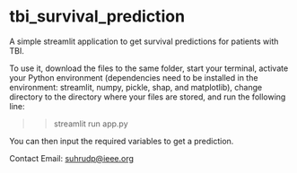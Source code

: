 # tbi_survival_prediction
A simple streamlit application to get survival predictions for patients with TBI.

To use it, download the files to the same folder, start your terminal, activate your Python environment (dependencies need to be installed in the environment: streamlit, numpy, pickle, shap, and matplotlib), change directory to the directory where your files are stored, and run the following line: 

>> streamlit run app.py

You can then input the required variables to get a prediction.

Contact
Email: suhrudp@ieee.org
